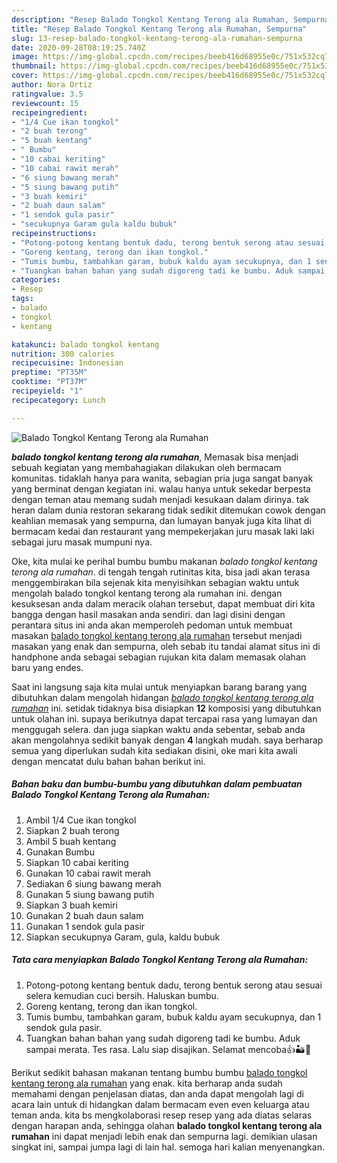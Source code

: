 ```yaml
---
description: "Resep Balado Tongkol Kentang Terong ala Rumahan, Sempurna"
title: "Resep Balado Tongkol Kentang Terong ala Rumahan, Sempurna"
slug: 13-resep-balado-tongkol-kentang-terong-ala-rumahan-sempurna
date: 2020-09-28T08:19:25.740Z
image: https://img-global.cpcdn.com/recipes/beeb416d68955e0c/751x532cq70/balado-tongkol-kentang-terong-ala-rumahan-foto-resep-utama.jpg
thumbnail: https://img-global.cpcdn.com/recipes/beeb416d68955e0c/751x532cq70/balado-tongkol-kentang-terong-ala-rumahan-foto-resep-utama.jpg
cover: https://img-global.cpcdn.com/recipes/beeb416d68955e0c/751x532cq70/balado-tongkol-kentang-terong-ala-rumahan-foto-resep-utama.jpg
author: Nora Ortiz
ratingvalue: 3.5
reviewcount: 15
recipeingredient:
- "1/4 Cue ikan tongkol"
- "2 buah terong"
- "5 buah kentang"
- " Bumbu"
- "10 cabai keriting"
- "10 cabai rawit merah"
- "6 siung bawang merah"
- "5 siung bawang putih"
- "3 buah kemiri"
- "2 buah daun salam"
- "1 sendok gula pasir"
- "secukupnya Garam gula kaldu bubuk"
recipeinstructions:
- "Potong-potong kentang bentuk dadu, terong bentuk serong atau sesuai selera kemudian cuci bersih. Haluskan bumbu."
- "Goreng kentang, terong dan ikan tongkol."
- "Tumis bumbu, tambahkan garam, bubuk kaldu ayam secukupnya, dan 1 sendok gula pasir."
- "Tuangkan bahan bahan yang sudah digoreng tadi ke bumbu. Aduk sampai merata. Tes rasa. Lalu siap disajikan. Selamat mencoba👍🏜🌻"
categories:
- Resep
tags:
- balado
- tongkol
- kentang

katakunci: balado tongkol kentang 
nutrition: 300 calories
recipecuisine: Indonesian
preptime: "PT35M"
cooktime: "PT37M"
recipeyield: "1"
recipecategory: Lunch

---
```



![Balado Tongkol Kentang Terong ala Rumahan](https://img-global.cpcdn.com/recipes/beeb416d68955e0c/751x532cq70/balado-tongkol-kentang-terong-ala-rumahan-foto-resep-utama.jpg)

<b><i>balado tongkol kentang terong ala rumahan</i></b>, Memasak bisa menjadi sebuah kegiatan yang membahagiakan dilakukan oleh bermacam komunitas. tidaklah hanya para wanita, sebagian pria juga sangat banyak yang berminat dengan kegiatan ini. walau hanya untuk sekedar berpesta dengan teman atau memang sudah menjadi kesukaan dalam dirinya. tak heran dalam dunia restoran sekarang tidak sedikit ditemukan cowok dengan keahlian memasak yang sempurna, dan lumayan banyak juga kita lihat di bermacam kedai dan restaurant yang mempekerjakan juru masak laki laki sebagai juru masak mumpuni nya.

Oke, kita mulai ke perihal bumbu bumbu makanan <i>balado tongkol kentang terong ala rumahan</i>. di tengah tengah rutinitas kita, bisa jadi akan terasa menggembirakan bila sejenak kita menyisihkan sebagian waktu untuk mengolah balado tongkol kentang terong ala rumahan ini. dengan kesuksesan anda dalam meracik olahan tersebut, dapat membuat diri kita bangga dengan hasil masakan anda sendiri. dan lagi disini dengan perantara situs ini anda akan memperoleh pedoman untuk membuat masakan <u>balado tongkol kentang terong ala rumahan</u> tersebut menjadi masakan yang enak dan sempurna, oleh sebab itu tandai alamat situs ini di handphone anda sebagai sebagian rujukan kita dalam memasak olahan baru yang endes.




Saat ini langsung saja kita mulai untuk menyiapkan barang barang yang dibutuhkan dalam mengolah hidangan <u><i>balado tongkol kentang terong ala rumahan</i></u> ini. setidak tidaknya bisa disiapkan <b>12</b> komposisi yang dibutuhkan untuk olahan ini. supaya berikutnya dapat tercapai rasa yang lumayan dan menggugah selera. dan juga siapkan waktu anda sebentar, sebab anda akan mengolahnya sedikit banyak dengan <b>4</b> langkah mudah. saya berharap semua yang diperlukan sudah kita sediakan disini, oke mari kita awali dengan mencatat dulu bahan bahan berikut ini.

<!--inarticleads1-->

##### Bahan baku dan bumbu-bumbu yang dibutuhkan dalam pembuatan Balado Tongkol Kentang Terong ala Rumahan:

1. Ambil 1/4 Cue ikan tongkol
1. Siapkan 2 buah terong
1. Ambil 5 buah kentang
1. Gunakan  Bumbu
1. Siapkan 10 cabai keriting
1. Gunakan 10 cabai rawit merah
1. Sediakan 6 siung bawang merah
1. Gunakan 5 siung bawang putih
1. Siapkan 3 buah kemiri
1. Gunakan 2 buah daun salam
1. Gunakan 1 sendok gula pasir
1. Siapkan secukupnya Garam, gula, kaldu bubuk




<!--inarticleads2-->

##### Tata cara menyiapkan Balado Tongkol Kentang Terong ala Rumahan:

1. Potong-potong kentang bentuk dadu, terong bentuk serong atau sesuai selera kemudian cuci bersih. Haluskan bumbu.
1. Goreng kentang, terong dan ikan tongkol.
1. Tumis bumbu, tambahkan garam, bubuk kaldu ayam secukupnya, dan 1 sendok gula pasir.
1. Tuangkan bahan bahan yang sudah digoreng tadi ke bumbu. Aduk sampai merata. Tes rasa. Lalu siap disajikan. Selamat mencoba👍🏜🌻




Berikut sedikit bahasan makanan tentang bumbu bumbu <u>balado tongkol kentang terong ala rumahan</u> yang enak. kita berharap anda sudah memahami dengan penjelasan diatas, dan anda dapat mengolah lagi di acara lain untuk di hidangkan dalam bermacam even even keluarga atau teman anda. kita bs mengkolaborasi resep resep yang ada diatas selaras dengan harapan anda, sehingga olahan <b>balado tongkol kentang terong ala rumahan</b> ini dapat menjadi lebih enak dan sempurna lagi. demikian ulasan singkat ini, sampai jumpa lagi di lain hal. semoga hari kalian menyenangkan.
